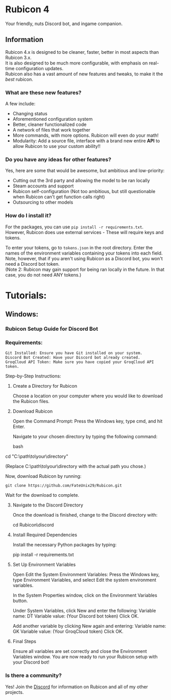 # Rubicon 4
Your friendly, nuts Discord bot, and ingame companion.


## Information
Rubicon 4.x is designed to be cleaner, faster, better in most aspects than Rubicon 3.x.<br>
It is also designed to be much more configurable, with emphasis on real-time configuration updates.<br>
Rubicon also has a vast amount of new features and tweaks, to make it the *best* rubicon.<br>

### What are these new features?
A few include:
- Changing status
- Aforementioned configuration system
- Better, cleaner functionalized code
- A network of files that work together
- More commands, with more options. Rubicon will even do your math!
- Modularity: Add a source file, interface with a brand new entire __API__ to allow Rubicon to use your custom ability!!

### Do you have any ideas for other features?
Yes, here are some that would be awesome, but ambitious and low-priority:
- Cutting out the 3rd party and allowing the model to be ran locally
- Steam accounts and support
- Rubicon self-configuration (Not too ambitious, but still questionable when Rubicon can't get function calls right)
- Outsourcing to other models

### How do I install it?
For the packages, you can use `pip install -r requirements.txt`.<br>
However, Rubicon does use external services - These will require keys and tokens.<br>

To enter your tokens, go to `tokens.json` in the root directory. Enter the names of the environment variables containing your tokens into each field.<br>
Note, however, that if you aren't using Rubicon as a Discord bot, you won't need a Discord bot token.<br>
(Note 2: Rubicon may gain support for being ran locally in the future. In that case, you do not need ANY tokens.)

# Tutorials:

## Windows:

### Rubicon Setup Guide for Discord Bot

### Requirements:

    Git Installed: Ensure you have Git installed on your system.
    Discord Bot Created: Have your Discord bot already created.
    GroqCloud API Token: Make sure you have copied your GroqCloud API token.

Step-by-Step Instructions:
1. Create a Directory for Rubicon

    Choose a location on your computer where you would like to download the Rubicon files.

2. Download Rubicon

    Open the Command Prompt:
        Press the Windows key, type cmd, and hit Enter.

    Navigate to your chosen directory by typing the following command:

    bash

cd "C:\path\to\your\directory"

(Replace C:\path\to\your\directory with the actual path you chose.)

Now, download Rubicon by running:

    git clone https://github.com/FateUnix29/Rubicon.git

Wait for the download to complete.

3. Navigate to the Discord Directory

    Once the download is finished, change to the Discord directory with:

    cd Rubicon\discord

4. Install Required Dependencies

    Install the necessary Python packages by typing:

    pip install -r requirements.txt

5. Set Up Environment Variables

    Open Edit the System Environment Variables:
        Press the Windows key, type Environment Variables, and select Edit the system environment variables.

    In the System Properties window, click on the Environment Variables button.

    Under System Variables, click New and enter the following:
        Variable name: DT
        Variable value: (Your Discord bot token)
        Click OK.

    Add another variable by clicking New again and entering:
        Variable name: GK
        Variable value: (Your GroqCloud token)
        Click OK.

6. Final Steps

    Ensure all variables are set correctly and close the Environment Variables window.
    You are now ready to run your Rubicon setup with your Discord bot!

### Is there a community?
Yes! Join the [Discord](https://discord.gg/AnxGWymKbA) for information on Rubicon and all of my other projects.
